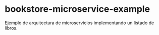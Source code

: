 # bookstore-microservice-example
Ejemplo de arquitectura de microservicios implementando un listado de libros.

